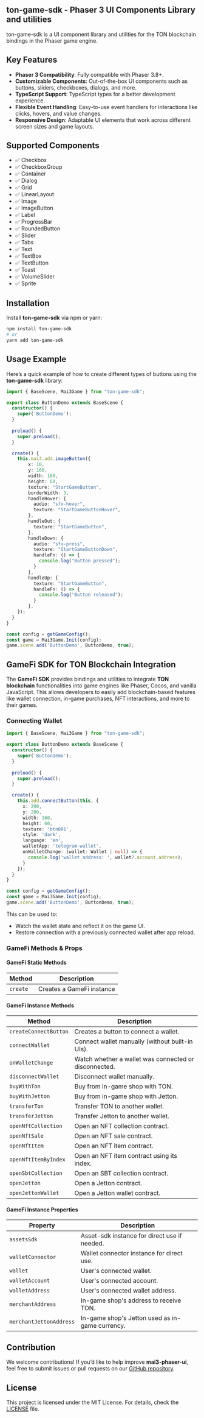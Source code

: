 ## ton-game-sdk - Phaser 3 UI Components Library and utilities

ton-game-sdk is a UI component library and utilities for the TON blockchain bindings in the Phaser game engine.

## Key Features

- **Phaser 3 Compatibility**: Fully compatible with Phaser 3.8+.
- **Customizable Components**: Out-of-the-box UI components such as buttons, sliders, checkboxes, dialogs, and more.
- **TypeScript Support**: TypeScript types for a better development experience.
- **Flexible Event Handling**: Easy-to-use event handlers for interactions like clicks, hovers, and value changes.
- **Responsive Design**: Adaptable UI elements that work across different screen sizes and game layouts.

## Supported Components

- ✅ Checkbox
- ✅ CheckboxGroup
- ✅ Container
- ✅ Dialog
- ✅ Grid
- ✅ LinearLayout
- ✅ Image
- ✅ ImageButton
- ✅ Label
- ✅ ProgressBar
- ✅ RoundedButton
- ✅ Slider
- ✅ Tabs
- ✅ Text
- ✅ TextBox
- ✅ TextButton
- ✅ Toast
- ✅ VolumeSlider
- ✅ Sprite

## Installation

Install **ton-game-sdk** via npm or yarn:

```bash
npm install ton-game-sdk
# or
yarn add ton-game-sdk
```

## Usage Example

Here’s a quick example of how to create different types of buttons using the **ton-game-sdk** library:

```typescript
import { BaseScene, Mai3Game } from "ton-game-sdk";

export class ButtonDemo extends BaseScene {
  constructor() {
    super('ButtonDemo');
  }
  
  preload() {
    super.preload();
  }

  create() {
    this.mai3.add.imageButton({
        x: 10,
        y: 160,
        width: 160,
        height: 60,
        texture: "StartGameButton",
        borderWidth: 3,
        handleHover: {
          audio: "sfx-hover",
          texture: "StartGameButtonHover",
        },
        handleOut: {
          texture: "StartGameButton",
        },
        handleDown: {
          audio: "sfx-press",
          texture: "StartGameButtonDown",
          handleFn: () => {
            console.log("Button pressed");
          }
        },
        handleUp: {
          texture: "StartGameButton",
          handleFn: () => {
            console.log("Button released");
          }
        },
    });
  }
}

const config = getGameConfig();
const game = Mai3Game.Init(config);
game.scene.add('ButtonDemo', ButtonDemo, true);
```

## GameFi SDK for TON Blockchain Integration

The **GameFi SDK** provides bindings and utilities to integrate **TON blockchain** functionalities into game engines like Phaser, Cocos, and vanilla JavaScript. This allows developers to easily add blockchain-based features like wallet connection, in-game purchases, NFT interactions, and more to their games.

### Connecting Wallet

```typescript
import { BaseScene, Mai3Game } from "ton-game-sdk";

export class ButtonDemo extends BaseScene {
  constructor() {
    super('ButtonDemo');
  }
  
  preload() {
    super.preload();
  }

  create() {
    this.add.connectButton(this, {
      x: 200,
      y: 200,
      width: 160,
      height: 60,
      texture: 'btn001',
      style: 'dark',
      language: 'en',
      walletApp: 'telegram-wallet',
      onWalletChange: (wallet: Wallet | null) => {
        console.log('wallet address: ', wallet?.account.address);
      }
    });
  }
}

const config = getGameConfig();
const game = Mai3Game.Init(config);
game.scene.add('ButtonDemo', ButtonDemo, true);

```

This can be used to:
- Watch the wallet state and reflect it on the game UI.
- Restore connection with a previously connected wallet after app reload.

### GameFi Methods & Props

#### GameFi Static Methods

| Method     | Description                    |
|------------|--------------------------------|
| `create`   | Creates a GameFi instance      |

#### GameFi Instance Methods

| Method                    | Description                                          |
|---------------------------|------------------------------------------------------|
| `createConnectButton`      | Creates a button to connect a wallet.                |
| `connectWallet`            | Connect wallet manually (without built-in UIs).      |
| `onWalletChange`           | Watch whether a wallet was connected or disconnected.|
| `disconnectWallet`         | Disconnect wallet manually.                          |
| `buyWithTon`               | Buy from in-game shop with TON.                      |
| `buyWithJetton`            | Buy from in-game shop with Jetton.                   |
| `transferTon`              | Transfer TON to another wallet.                      |
| `transferJetton`           | Transfer Jetton to another wallet.                   |
| `openNftCollection`        | Open an NFT collection contract.                     |
| `openNftSale`              | Open an NFT sale contract.                           |
| `openNftItem`              | Open an NFT item contract.                           |
| `openNftItemByIndex`       | Open an NFT item contract using its index.           |
| `openSbtCollection`        | Open an SBT collection contract.                     |
| `openJetton`               | Open a Jetton contract.                              |
| `openJettonWallet`         | Open a Jetton wallet contract.                       |

#### GameFi Instance Properties

| Property                  | Description                                        |
|---------------------------|----------------------------------------------------|
| `assetsSdk`                | Asset-sdk instance for direct use if needed.       |
| `walletConnector`          | Wallet connector instance for direct use.          |
| `wallet`                   | User's connected wallet.                           |
| `walletAccount`            | User's connected account.                          |
| `walletAddress`            | User's connected wallet address.                   |
| `merchantAddress`          | In-game shop's address to receive TON.             |
| `merchantJettonAddress`    | In-game shop's Jetton used as in-game currency.    |


## Contribution

We welcome contributions! If you’d like to help improve **mai3-phaser-ui**, feel free to submit issues or pull requests on our [GitHub repository](https://github.com/miracleAI-Lab/mai3-phaser-ui).

## License

This project is licensed under the MIT License. For details, check the [LICENSE](https://github.com/miracleAI-Lab/mai3-phaser-ui/blob/main/LICENSE) file.